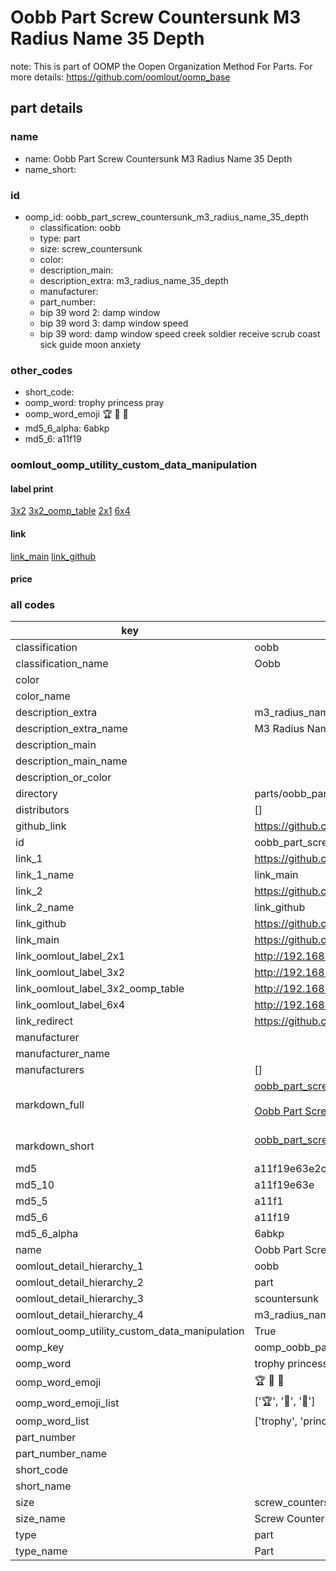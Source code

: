 # Oobb Part Screw Countersunk M3 Radius Name 35 Depth  

note: This is part of OOMP the Oopen Organization Method For Parts. For more details: https://github.com/oomlout/oomp_base

##  part details
  







### name
* name: Oobb Part Screw Countersunk M3 Radius Name 35 Depth
* name_short: 
### id
* oomp_id: oobb_part_screw_countersunk_m3_radius_name_35_depth
  * classification: oobb
  * type: part
  * size: screw_countersunk
  * color: 
  * description_main: 
  * description_extra: m3_radius_name_35_depth
  * manufacturer: 
  * part_number: 
  * bip 39 word 2: damp window
  * bip 39 word 3: damp window speed
  * bip 39 word: damp window speed creek soldier receive scrub coast sick guide moon anxiety

### other_codes
* short_code: 
* oomp_word: trophy princess pray
* oomp_word_emoji :trophy: :princess: :pray:
* md5_6_alpha: 6abkp
* md5_6: a11f19






### oomlout_oomp_utility_custom_data_manipulation
#### label print
[3x2](http://192.168.1.245:1112/?label=oomp%206abkp)
[3x2_oomp_table](http://192.168.1.108:1112/?label=oomp%206abkp)
[2x1](http://192.168.1.242:1112/?label=oomp%206abkp)
[6x4](http://192.168.1.55:1112/?label=oomp%206abkp)    

#### link

[link_main](https://github.com/oomlout/oomlout_oomp_version_1_messy/tree/main/parts/oobb_part_screw_countersunk_m3_radius_name_35_depth) [link_github](https://github.com/oomlout/oomlout_oomp_version_1_messy/tree/main/parts/oobb_part_screw_countersunk_m3_radius_name_35_depth)                             

#### price







### all codes 
| key | value |  
| --- | --- |  
| classification | oobb |  
| classification_name | Oobb |  
| color |  |  
| color_name |  |  
| description_extra | m3_radius_name_35_depth |  
| description_extra_name | M3 Radius Name 35 Depth |  
| description_main |  |  
| description_main_name |  |  
| description_or_color |   |  
| directory | parts/oobb_part_screw_countersunk_m3_radius_name_35_depth |  
| distributors | [] |  
| github_link | https://github.com/oomlout/oomlout_oomp_part_src/tree/main/parts/oobb_part_screw_countersunk_m3_radius_name_35_depth |  
| id | oobb_part_screw_countersunk_m3_radius_name_35_depth |  
| link_1 | https://github.com/oomlout/oomlout_oomp_version_1_messy/tree/main/parts/oobb_part_screw_countersunk_m3_radius_name_35_depth |  
| link_1_name | link_main |  
| link_2 | https://github.com/oomlout/oomlout_oomp_version_1_messy/tree/main/parts/oobb_part_screw_countersunk_m3_radius_name_35_depth |  
| link_2_name | link_github |  
| link_github | https://github.com/oomlout/oomlout_oomp_version_1_messy/tree/main/parts/oobb_part_screw_countersunk_m3_radius_name_35_depth |  
| link_main | https://github.com/oomlout/oomlout_oomp_version_1_messy/tree/main/parts/oobb_part_screw_countersunk_m3_radius_name_35_depth |  
| link_oomlout_label_2x1 | http://192.168.1.242:1112/?label=oomp%206abkp |  
| link_oomlout_label_3x2 | http://192.168.1.245:1112/?label=oomp%206abkp |  
| link_oomlout_label_3x2_oomp_table | http://192.168.1.108:1112/?label=oomp%206abkp |  
| link_oomlout_label_6x4 | http://192.168.1.55:1112/?label=oomp%206abkp |  
| link_redirect | https://github.com/oomlout/oomlout_oomp_version_1_messy/tree/main/parts/oobb_part_screw_countersunk_m3_radius_name_35_depth |  
| manufacturer |  |  
| manufacturer_name |  |  
| manufacturers | [] |  
| markdown_full | [oobb_part_screw_countersunk_m3_radius_name_35_depth](none)<br>[](none)<br>[Oobb Part Screw Countersunk M3 Radius Name 35 Depth](none)<br><br> |  
| markdown_short | [oobb_part_screw_countersunk_m3_radius_name_35_depth](none)<br><br> |  
| md5 | a11f19e63e2cd83ace674333a23ed9b9 |  
| md5_10 | a11f19e63e |  
| md5_5 | a11f1 |  
| md5_6 | a11f19 |  
| md5_6_alpha | 6abkp |  
| name | Oobb Part Screw Countersunk M3 Radius Name 35 Depth |  
| oomlout_detail_hierarchy_1 | oobb |  
| oomlout_detail_hierarchy_2 | part |  
| oomlout_detail_hierarchy_3 | scountersunk |  
| oomlout_detail_hierarchy_4 | m3_radius_name_35_depth |  
| oomlout_oomp_utility_custom_data_manipulation | True |  
| oomp_key | oomp_oobb_part_screw_countersunk_m3_radius_name_35_depth |  
| oomp_word | trophy princess pray |  
| oomp_word_emoji | :trophy: :princess: :pray: |  
| oomp_word_emoji_list | [':trophy:', ':princess:', ':pray:'] |  
| oomp_word_list | ['trophy', 'princess', 'pray'] |  
| part_number |  |  
| part_number_name |  |  
| short_code |  |  
| short_name |  |  
| size | screw_countersunk |  
| size_name | Screw Countersunk |  
| type | part |  
| type_name | Part |  
